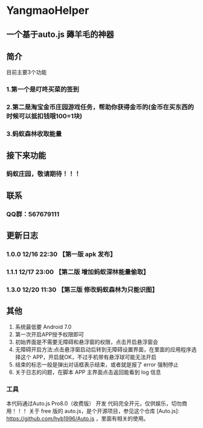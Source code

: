 # YangmaoHelper

## 一个基于auto.js 薅羊毛的神器

## 简介

目前主要3个功能

### 1.第一个是叮咚买菜的签到
### 2.第二是淘宝金币庄园游戏任务，帮助你获得金币的(金币在买东西的时候可以抵扣钱哦100=1块)
### 3.蚂蚁森林收取能量

## 接下来功能
### 蚂蚁庄园，敬请期待！！！

## 联系
### QQ群：567679111

## 更新日志
### 1.0.0 12/16 22:30 【第一版 apk 发布】
### 1.1.1 12/17 23:00 【第二版 增加蚂蚁深林能量偷取】
### 1.3.0 12/20 11:30 【第三版 修改蚂蚁森林为只能识图】

## 其他

1. 系统最低要 Android 7.0
2. 第一次开启APP授予权限即可
3. 初始界面是不需要无障碍和悬浮窗的权限，点击开启悬浮窗会
4. 无障碍开启方法:点击悬浮窗启动后转到无障碍设置界面，在里面的应用程序选择这个 APP，开启就OK，不过手机带有悬浮球可能无法开启
5. 结束的标志一般是弹出对话框表示结束，或者就是报了 error 强制停止
6. 关于日志的问题，在脚本 APP 主界面点击返回能看到 log 信息

### 工具
本代码通过Auto.js Pro8.0（收费版） 开发 代码完全开元，仅供娱乐，切勿商用！！！
关于 free 版的 auto.js，是个开源项目，参见这个仓库 [Auto.js]: https://github.com/hyb1996/Auto.js ，里面有相关的使用。

